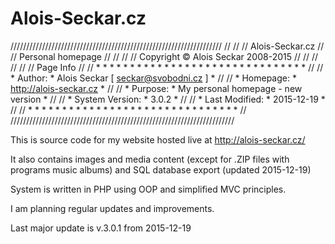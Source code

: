 # Alois-Seckar.cz
///////////////////////////////////////////////////////////////////
//                                                               //
//                         Alois-Seckar.cz                       //
//                        Personal homepage                      //
//                                                               //
//               Copyright © Alois Seckar 2008-2015              //
//                                                               //
//                                                               //
//    Page Info                                                  //
// * * * * * * * * * * * * * * * * * * * * * * * * * * * * * * * //
// *  Author:         *  Alois Seckar [ seckar@svobodni.cz ]   * //
// *  Homepage:       *  http://alois-seckar.cz                * //
// *  Purpose:        *  My personal homepage - new version    * //
// *  System Version: *  3.0.2                                 * //
// *  Last Modified:  *  2015-12-19                            * //
// * * * * * * * * * * * * * * * * * * * * * * * * * * * * * * * //
///////////////////////////////////////////////////////////////////////

This is source code for my website hosted live at http://alois-seckar.cz/

It also contains images and media content (except for .ZIP files with programs music albums) and SQL database export (updated 2015-12-19)

System is written in PHP using OOP and simplified MVC principles.

I am planning regular updates and improvements.

Last major update is v.3.0.1 from 2015-12-19
